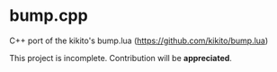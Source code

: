 # bump.cpp
C++ port of the kikito's bump.lua (https://github.com/kikito/bump.lua)

This project is incomplete.
Contribution will be **appreciated**.
